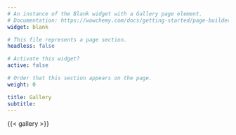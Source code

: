 ```yaml
---
# An instance of the Blank widget with a Gallery page element.
# Documentation: https://wowchemy.com/docs/getting-started/page-builder/
widget: blank

# This file represents a page section.
headless: false

# Activate this widget?
active: false

# Order that this section appears on the page.
weight: 0

title: Gallery
subtitle:
---
```


{{< gallery >}}
